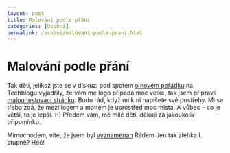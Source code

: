 ```yaml
---
layout: post
title: Malování podle přání
categories: [Osobní]
permalink: /osobni/malovani-podle-prani.html
---
```

# Malování podle přání

Tak děti, jelikož jste se v diskuzi pod spotem [o novém pořádku](http://sweb.cz/techblog/2003-06.html#281558) na Techblogu vyjádřily, že vám mé logo připadá moc velké, tak jsem připravil [malou testovací stránku](techblog.htm). Budu rád, když mi k ní napíšete své postřehy. Mi se třeba zdá, že mezi logem a mottem je uprostřed moc místa. A vůbec – co je větší, to je lepší. :-) Předem vám, mé milé děti, děkuji za jakoukoliv připomínku.

Mimochodem, víte, že jsem byl [vyznamenán](http://karl.chytrak.cz/archive/2003_07_01_archiv.html#105713564063525405) Řádem Jen tak zlehka I. stupně? Heč!

